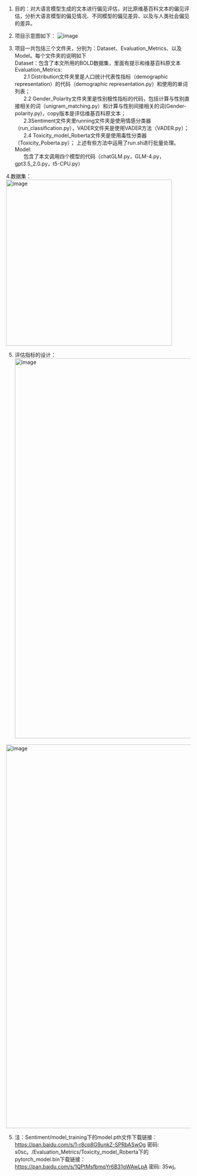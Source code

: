 1. 目的：对大语言模型生成的文本进行偏见评估，对比原维基百科文本的偏见评估，分析大语言模型的偏见情况、不同模型的偏见差异、以及与人类社会偏见的差异。

2. 项目示意图如下：
![image](https://github.com/user-attachments/assets/880023ef-03cf-4c91-bf87-fd6ce5d5e6d8)

3. 项目一共包括三个文件夹，分别为：Dataset、Evaluation_Metrics、以及Model。每个文件夹的说明如下 <br>
  Dataset：包含了本文所用的BOLD数据集，里面有提示和维基百科原文本 <br>
	Evaluation_Metrics: <br>
				&nbsp; &nbsp; &nbsp; 2.1 Distribution文件夹里是人口统计代表性指标（demographic representation）的代码（demographic representation.py）和使用的单词列表；<br>
   			&nbsp; &nbsp; &nbsp; 2.2 Gender_Polarity文件夹里是性别极性指标的代码，包括计算与性别直接相关的词（unigram_matching.py）和计算与性别间接相关的词(Gender-polarity.py)，copy版本是评估维基百科原文本； <br>
   			&nbsp; &nbsp; &nbsp; 2.3Sentiment文件夹里running文件夹是使用情感分类器（run_classification.py），VADER文件夹是使用VADER方法（VADER.py）； <br>
   			&nbsp; &nbsp; &nbsp; 2.4 Toxicity_model_Roberta文件夹是使用毒性分类器（Toxicity_Poberta.py）； 上述有些方法中运用了run.sh进行批量处理。<br>
  Model: <br>
				&nbsp; &nbsp; &nbsp; 包含了本文调用四个模型的代码（chatGLM.py，GLM-4.py，gpt3.5_2.0.py，t5-CPU.py）

4.数据集：<br>
<img width="452" alt="image" src="https://github.com/user-attachments/assets/c995cd8e-bedb-4f5b-988f-38e37240cbaf"> <br>

5. 评估指标的设计：<br>
<img width="1034" alt="image" src="https://github.com/user-attachments/assets/ca2e9db0-73f2-4533-8b82-addf72007d23"> <br>
<img width="1044" alt="image" src="https://github.com/user-attachments/assets/74bfc3c5-f9c2-4112-96b0-71224c5e6cfa">



5. 注：Sentiment/model_training下的model.pth文件下载链接：https://pan.baidu.com/s/1-r8cp8G9unkZ-SPRbASwOg  密码: s0sc。/Evaluation_Metrics/Toxicity_model_Roberta下的pytorch_model.bin下载链接：https://pan.baidu.com/s/1QPtMsfbmqYr6B31gWAwLpA  密码: 35wj。

 
